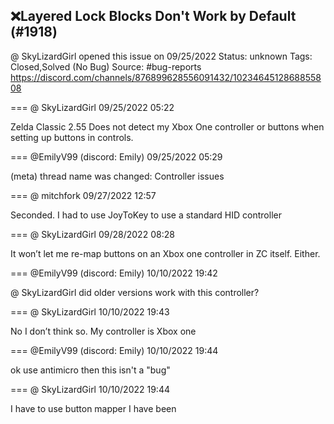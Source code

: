 ## ❌Layered Lock Blocks Don't Work by Default (#1918)
@ SkyLizardGirl opened this issue on 09/25/2022
Status: unknown
Tags: Closed,Solved (No Bug)
Source: #bug-reports https://discord.com/channels/876899628556091432/1023464512868855808


=== @ SkyLizardGirl 09/25/2022 05:22

Zelda Classic 2.55 Does not detect my Xbox One controller or buttons when setting up buttons in controls.

=== @EmilyV99 (discord: Emily) 09/25/2022 05:29

(meta) thread name was changed: Controller issues

=== @ mitchfork 09/27/2022 12:57

Seconded. I had to use JoyToKey to use a standard HID controller

=== @ SkyLizardGirl 09/28/2022 08:28

It won’t let me re-map buttons on an Xbox one controller in ZC itself.
Either.

=== @EmilyV99 (discord: Emily) 10/10/2022 19:42

@ SkyLizardGirl did older versions work with this controller?

=== @ SkyLizardGirl 10/10/2022 19:43

No I don’t think so.
My controller is Xbox one

=== @EmilyV99 (discord: Emily) 10/10/2022 19:44

ok
use antimicro then
this isn't a "bug"

=== @ SkyLizardGirl 10/10/2022 19:44

I have to use button mapper I have been
